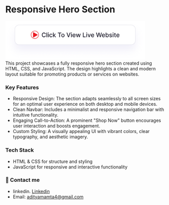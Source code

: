 # Responsive Hero Section
<a href="https://adityamamta.github.io/healthy-food-hero-section/"><img src="img/readme-btn.png" alt="Click to view live website" height="120"></a> <br>
This project showcases a fully responsive hero section created using HTML, CSS, and JavaScript. The design highlights a clean and modern layout suitable for promoting products or services on websites.

### Key Features
- Responsive Design: The section adapts seamlessly to all screen sizes for an optimal user experience on both desktop and mobile devices.
- Clean Navbar: Includes a minimalist and responsive navigation bar with intuitive functionality.
- Engaging Call-to-Action: A prominent "Shop Now" button encourages user interaction and boosts engagement.
- Custom Styling: A visually appealing UI with vibrant colors, clear typography, and aesthetic imagery.

### Tech Stack
- HTML & CSS for structure and styling
- JavaScript for responsive and interactive functionality

### 💼 Contact me 
- linkedin. [Linkedin](https://www.linkedin.com/in/adityamamta/)
- Email: adityamamta4@gmail.com
